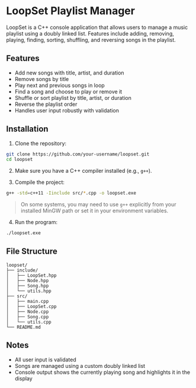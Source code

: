 # LoopSet Playlist Manager

LoopSet is a C++ console application that allows users to manage a music playlist using a doubly linked list. Features include adding, removing, playing, finding, sorting, shuffling, and reversing songs in the playlist.

## Features

- Add new songs with title, artist, and duration
- Remove songs by title
- Play next and previous songs in loop
- Find a song and choose to play or remove it
- Shuffle or sort playlist by title, artist, or duration
- Reverse the playlist order
- Handles user input robustly with validation

## Installation

1. Clone the repository:

```bash
git clone https://github.com/your-username/loopset.git
cd loopset
```

2. Make sure you have a C++ compiler installed (e.g., `g++`).

3. Compile the project:

```bash
g++ -std=c++11 -Iinclude src/*.cpp -o loopset.exe
```

> On some systems, you may need to use `g++` explicitly from your installed MinGW path or set it in your environment variables.

4. Run the program:

```bash
./loopset.exe
```

## File Structure

```
loopset/
├── include/
│   ├── LoopSet.hpp
│   ├── Node.hpp
│   ├── Song.hpp
│   └── utils.hpp
├── src/
│   ├── main.cpp
│   ├── LoopSet.cpp
│   ├── Node.cpp
│   ├── Song.cpp
│   └── utils.cpp
└── README.md
```

## Notes

- All user input is validated
- Songs are managed using a custom doubly linked list
- Console output shows the currently playing song and highlights it in the display
